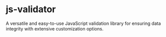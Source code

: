 # js-validator
A versatile and easy-to-use JavaScript validation library for ensuring data integrity with extensive customization options.
